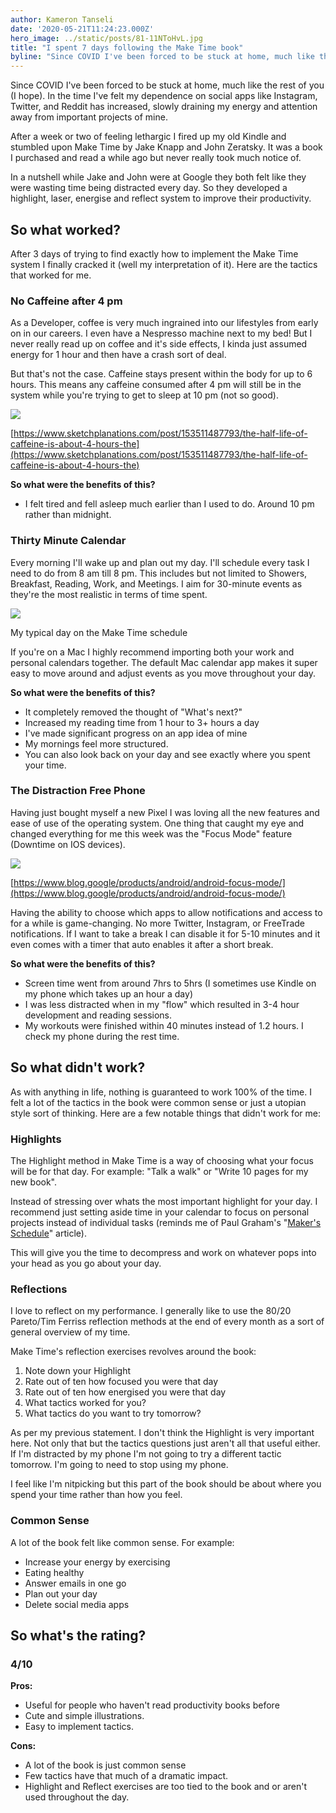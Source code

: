 ```yaml
---
author: Kameron Tanseli
date: '2020-05-21T11:24:23.000Z'
hero_image: ../static/posts/81-11NToHvL.jpg
title: "I spent 7 days following the Make Time book"
byline: "Since COVID I've been forced to be stuck at home, much like the rest of you (I hope). In the time I've felt my dependence on social apps like Instagram, Twitter, and Reddit has increased, slowly draining my energy and attention away from important projects of mine."
---
```


Since COVID I've been forced to be stuck at home, much like the rest of you (I hope). In the time I've felt my dependence on social apps like Instagram, Twitter, and Reddit has increased, slowly draining my energy and attention away from important projects of mine.

After a week or two of feeling lethargic I fired up my old Kindle and stumbled upon Make Time by Jake Knapp and John Zeratsky. It was a book I purchased and read a while ago but never really took much notice of.

In a nutshell while Jake and John were at Google they both felt like they were wasting time being distracted every day. So they developed a highlight, laser, energise and reflect system to improve their productivity.

## So what worked?

After 3 days of trying to find exactly how to implement the Make Time system I finally cracked it (well my interpretation of it). Here are the tactics that worked for me.

### No Caffeine after 4 pm

As a Developer, coffee is very much ingrained into our lifestyles from early on in our careers. I even have a Nespresso machine next to my bed! But I never really read up on coffee and it's side effects, I kinda just assumed energy for 1 hour and then have a crash sort of deal.

But that's not the case. Caffeine stays present within the body for up to 6 hours. This means any caffeine consumed after 4 pm will still be in the system while you're trying to get to sleep at 10 pm (not so good).

![](../static/posts/image-1.png)

[https://www.sketchplanations.com/post/153511487793/the-half-life-of-caffeine-is-about-4-hours-the](https://www.sketchplanations.com/post/153511487793/the-half-life-of-caffeine-is-about-4-hours-the)

**So what were the benefits of this?**

*   I felt tired and fell asleep much earlier than I used to do. Around 10 pm rather than midnight.

### Thirty Minute Calendar

Every morning I'll wake up and plan out my day. I'll schedule every task I need to do from 8 am till 8 pm. This includes but not limited to Showers, Breakfast, Reading, Work, and Meetings. I aim for 30-minute events as they're the most realistic in terms of time spent.

![](../static/posts/Screenshot-2020-05-21-at-11.27.05.png)

My typical day on the Make Time schedule

If you're on a Mac I highly recommend importing both your work and personal calendars together. The default Mac calendar app makes it super easy to move around and adjust events as you move throughout your day.

**So what were the benefits of this?**

*   It completely removed the thought of "What's next?"
*   Increased my reading time from 1 hour to 3+ hours a day
*   I've made significant progress on an app idea of mine
*   My mornings feel more structured.
*   You can also look back on your day and see exactly where you spent your time.

### The Distraction Free Phone

Having just bought myself a new Pixel I was loving all the new features and ease of use of the operating system. One thing that caught my eye and changed everything for me this week was the "Focus Mode" feature (Downtime on IOS devices).

![](../static/posts/Focus-Mode-1-Phone-Square.gif)

[https://www.blog.google/products/android/android-focus-mode/](https://www.blog.google/products/android/android-focus-mode/)

Having the ability to choose which apps to allow notifications and access to for a while is game-changing. No more Twitter, Instagram, or FreeTrade notifications. If I want to take a break I can disable it for 5-10 minutes and it even comes with a timer that auto enables it after a short break.

**So what were the benefits of this?**

*   Screen time went from around 7hrs to 5hrs (I sometimes use Kindle on my phone which takes up an hour a day)
*   I was less distracted when in my "flow" which resulted in 3-4 hour development and reading sessions.
*   My workouts were finished within 40 minutes instead of 1.2 hours. I check my phone during the rest time.

## So what didn't work?

As with anything in life, nothing is guaranteed to work 100% of the time. I felt a lot of the tactics in the book were common sense or just a utopian style sort of thinking. Here are a few notable things that didn't work for me:

### Highlights

The Highlight method in Make Time is a way of choosing what your focus will be for that day. For example: "Talk a walk" or "Write 10 pages for my new book".

Instead of stressing over whats the most important highlight for your day. I recommend just setting aside time in your calendar to focus on personal projects instead of individual tasks (reminds me of Paul Graham's "[Maker's Schedule](http://www.paulgraham.com/makersschedule.html)" article).

This will give you the time to decompress and work on whatever pops into your head as you go about your day.

### Reflections

I love to reflect on my performance. I generally like to use the 80/20 Pareto/Tim Ferriss reflection methods at the end of every month as a sort of general overview of my time.

Make Time's reflection exercises revolves around the book:

1.  Note down your Highlight
2.  Rate out of ten how focused you were that day
3.  Rate out of ten how energised you were that day
4.  What tactics worked for you?
5.  What tactics do you want to try tomorrow?

As per my previous statement. I don't think the Highlight is very important here. Not only that but the tactics questions just aren't all that useful either. If I'm distracted by my phone I'm not going to try a different tactic tomorrow. I'm going to need to stop using my phone.

I feel like I'm nitpicking but this part of the book should be about where you spend your time rather than how you feel.

### Common Sense

A lot of the book felt like common sense. For example:

*   Increase your energy by exercising
*   Eating healthy
*   Answer emails in one go
*   Plan out your day
*   Delete social media apps

## So what's the rating?

### 4/10

**Pros:**

*   Useful for people who haven't read productivity books before
*   Cute and simple illustrations.
*   Easy to implement tactics.

**Cons:**

*   A lot of the book is just common sense
*   Few tactics have that much of a dramatic impact.
*   Highlight and Reflect exercises are too tied to the book and or aren't used throughout the day.